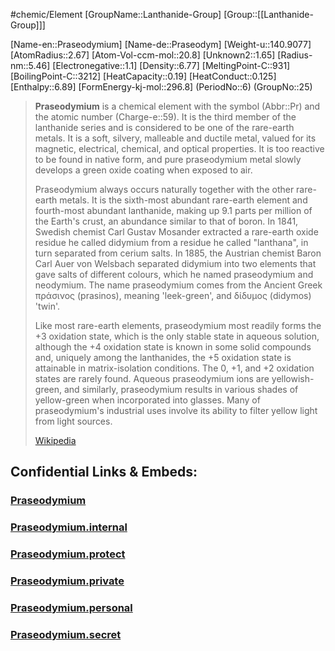 ﻿---
type: Element

SpocWebEntityId: 21955
---

#chemic/Element 
[GroupName::Lanthanide-Group]
[Group::[[Lanthanide-Group]]]


[Name-en::Praseodymium]
[Name-de::Praseodym]
[Weight-u::140.9077]
[AtomRadius::2.67]
[Atom-Vol-ccm-mol::20.8]
[Unknown2::1.65]
[Radius-nm::5.46]
[Electronegative::1.1]
[Density::6.77]
[MeltingPoint-C::931]
[BoilingPoint-C::3212]
[HeatCapacity::0.19]
[HeatConduct::0.125]
[Enthalpy::6.89]
[FormEnergy-kj-mol::296.8]
(PeriodNo::6)
(GroupNo::25)



> **Praseodymium** is a chemical element with the symbol (Abbr::Pr) and the atomic number (Charge-e::59). It is the third member of the lanthanide series and is considered to be one of the rare-earth metals. It is a soft, silvery, malleable and ductile metal, valued for its magnetic, electrical, chemical, and optical properties. It is too reactive to be found in native form, and pure praseodymium metal slowly develops a green oxide coating when exposed to air.
>
> Praseodymium always occurs naturally together with the other rare-earth metals. It is the sixth-most abundant rare-earth element and fourth-most abundant lanthanide, making up 9.1 parts per million of the Earth's crust, an abundance similar to that of boron. In 1841, Swedish chemist Carl Gustav Mosander extracted a rare-earth oxide residue he called didymium from a residue he called "lanthana", in turn separated from cerium salts. In 1885, the Austrian chemist Baron Carl Auer von Welsbach separated didymium into two elements that gave salts of different colours, which he named praseodymium and neodymium. The name praseodymium comes from the Ancient Greek πράσινος (prasinos), meaning 'leek-green', and δίδυμος (didymos) 'twin'.
>
> Like most rare-earth elements, praseodymium most readily forms the +3 oxidation state, which is the only stable state in aqueous solution, although the +4 oxidation state is known in some solid compounds and, uniquely among the lanthanides, the +5 oxidation state is attainable in matrix-isolation conditions. The 0, +1, and +2 oxidation states are rarely found. Aqueous praseodymium ions are yellowish-green, and similarly, praseodymium results in various shades of yellow-green when incorporated into glasses. Many of praseodymium's industrial uses involve its ability to filter yellow light from light sources.
>
> [Wikipedia](https://en.wikipedia.org/wiki/Praseodymium)

## Confidential Links & Embeds: 

### [Praseodymium](/_public/chemic/chemic~Elements/Lanthanide-Group/Praseodymium.md) 

### [Praseodymium.internal](/_internal/chemic/chemic~Elements/Lanthanide-Group/Praseodymium.internal.md) 

### [Praseodymium.protect](/_protect/chemic/chemic~Elements/Lanthanide-Group/Praseodymium.protect.md) 

### [Praseodymium.private](/_private/chemic/chemic~Elements/Lanthanide-Group/Praseodymium.private.md) 

### [Praseodymium.personal](/_personal/chemic/chemic~Elements/Lanthanide-Group/Praseodymium.personal.md) 

### [Praseodymium.secret](/_secret/chemic/chemic~Elements/Lanthanide-Group/Praseodymium.secret.md) 
